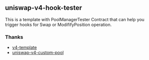 ## uniswap-v4-hook-tester

This is a template with PoolManagerTester Contract that can help you trigger hooks for Swap or ModififyPosition operation.

### Thanks

* [v4-template](https://github.com/saucepoint/v4-template)
* [uniswap-v4-custom-pool](uniswap-v4-custom-pool)


